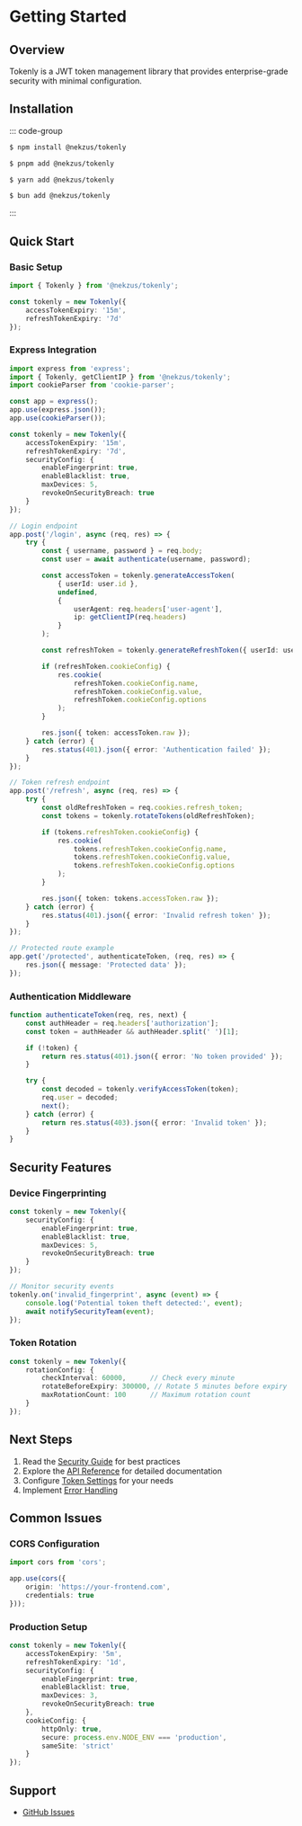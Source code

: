 # Getting Started

## Overview

Tokenly is a JWT token management library that provides enterprise-grade security with minimal configuration.

## Installation

::: code-group

```sh [npm]
$ npm install @nekzus/tokenly
```

```sh [pnpm]
$ pnpm add @nekzus/tokenly
```

```sh [yarn]
$ yarn add @nekzus/tokenly
```

```sh [bun]
$ bun add @nekzus/tokenly
```

:::

## Quick Start

### Basic Setup

```ts
import { Tokenly } from '@nekzus/tokenly';

const tokenly = new Tokenly({
    accessTokenExpiry: '15m',
    refreshTokenExpiry: '7d'
});
```

### Express Integration

```ts
import express from 'express';
import { Tokenly, getClientIP } from '@nekzus/tokenly';
import cookieParser from 'cookie-parser';

const app = express();
app.use(express.json());
app.use(cookieParser());

const tokenly = new Tokenly({
    accessTokenExpiry: '15m',
    refreshTokenExpiry: '7d',
    securityConfig: {
        enableFingerprint: true,
        enableBlacklist: true,
        maxDevices: 5,
        revokeOnSecurityBreach: true
    }
});

// Login endpoint
app.post('/login', async (req, res) => {
    try {
        const { username, password } = req.body;
        const user = await authenticate(username, password);

        const accessToken = tokenly.generateAccessToken(
            { userId: user.id },
            undefined,
            {
                userAgent: req.headers['user-agent'],
                ip: getClientIP(req.headers)
            }
        );

        const refreshToken = tokenly.generateRefreshToken({ userId: user.id });

        if (refreshToken.cookieConfig) {
            res.cookie(
                refreshToken.cookieConfig.name,
                refreshToken.cookieConfig.value,
                refreshToken.cookieConfig.options
            );
        }

        res.json({ token: accessToken.raw });
    } catch (error) {
        res.status(401).json({ error: 'Authentication failed' });
    }
});

// Token refresh endpoint
app.post('/refresh', async (req, res) => {
    try {
        const oldRefreshToken = req.cookies.refresh_token;
        const tokens = tokenly.rotateTokens(oldRefreshToken);

        if (tokens.refreshToken.cookieConfig) {
            res.cookie(
                tokens.refreshToken.cookieConfig.name,
                tokens.refreshToken.cookieConfig.value,
                tokens.refreshToken.cookieConfig.options
            );
        }

        res.json({ token: tokens.accessToken.raw });
    } catch (error) {
        res.status(401).json({ error: 'Invalid refresh token' });
    }
});

// Protected route example
app.get('/protected', authenticateToken, (req, res) => {
    res.json({ message: 'Protected data' });
});
```

### Authentication Middleware

```ts
function authenticateToken(req, res, next) {
    const authHeader = req.headers['authorization'];
    const token = authHeader && authHeader.split(' ')[1];

    if (!token) {
        return res.status(401).json({ error: 'No token provided' });
    }

    try {
        const decoded = tokenly.verifyAccessToken(token);
        req.user = decoded;
        next();
    } catch (error) {
        return res.status(403).json({ error: 'Invalid token' });
    }
}
```

## Security Features

### Device Fingerprinting

```ts
const tokenly = new Tokenly({
    securityConfig: {
        enableFingerprint: true,
        enableBlacklist: true,
        maxDevices: 5,
        revokeOnSecurityBreach: true
    }
});

// Monitor security events
tokenly.on('invalid_fingerprint', async (event) => {
    console.log('Potential token theft detected:', event);
    await notifySecurityTeam(event);
});
```

### Token Rotation

```ts
const tokenly = new Tokenly({
    rotationConfig: {
        checkInterval: 60000,      // Check every minute
        rotateBeforeExpiry: 300000, // Rotate 5 minutes before expiry
        maxRotationCount: 100      // Maximum rotation count
    }
});
```

## Next Steps

1. Read the [Security Guide](/guide/security) for best practices
2. Explore the [API Reference](/api/tokenly) for detailed documentation
3. Configure [Token Settings](/api/configuration) for your needs
4. Implement [Error Handling](/guide/security#error-handling)

## Common Issues

### CORS Configuration

```ts
import cors from 'cors';

app.use(cors({
    origin: 'https://your-frontend.com',
    credentials: true
}));
```

### Production Setup

```ts
const tokenly = new Tokenly({
    accessTokenExpiry: '5m',
    refreshTokenExpiry: '1d',
    securityConfig: {
        enableFingerprint: true,
        enableBlacklist: true,
        maxDevices: 3,
        revokeOnSecurityBreach: true
    },
    cookieConfig: {
        httpOnly: true,
        secure: process.env.NODE_ENV === 'production',
        sameSite: 'strict'
    }
});
```

## Support

- [GitHub Issues](https://github.com/nekzus/tokenly/issues)

